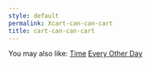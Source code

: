 ```yaml
---
style: default
permalink: Xcart-can-can-cart
title: cart-can-can-cart
---
```

You may also like:
[Time](http://scp-wiki.net/time)
[Every Other Day](http://scp-wiki.net/every-other-day)